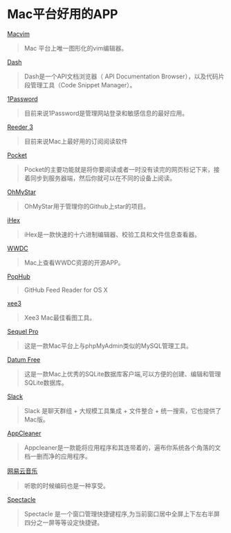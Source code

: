 # Mac平台好用的APP

[Macvim](https://github.com/b4winckler/macvim)

> Mac 平台上唯一图形化的vim编辑器。

[Dash](https://kapeli.com/dash)

> Dash是一个API文档浏览器（ API Documentation Browser），以及代码片段管理工具（Code Snippet Manager）。

[1Password](https://agilebits.com/)

> 目前来说1Password是管理网站登录和敏感信息的最好应用。

[Reeder 3](https://itunes.apple.com/cn/app/reeder-2/id880001334?mt=12)

> 目前来说Mac上最好用的订阅阅读软件
[Pocket](https://getpocket.com)

> Pocket的主要功能就是将你要阅读或者一时没有读完的网页标记下来，接着同步到服务器端，然后你就可以在不同的设备上阅读。

[OhMyStar](http://www.ohmystarapp.com/)

> OhMyStar用于管理你的Github上star的项目。

[iHex](https://itunes.apple.com/cn/app/ihex-hex-editor/id909566003?mt=12)

> iHex是一款快速的十六进制编辑器、校验工具和文件信息查看器。

[WWDC](https://github.com/insidegui/WWDC)

> Mac上查看WWDC资源的开源APP。

[PopHub](http://questbe.at/pophub/)

> GitHub Feed Reader for OS X

[xee3](http://xee.c3.cx/)

> Xee3 Mac最佳看图工具。

[Sequel Pro](http://www.sequelpro.com/)

> 这是一款Mac平台上与phpMyAdmin类似的MySQL管理工具。

[Datum Free](https://itunes.apple.com/cn/app/sqlite-pro-le/id901631046?mt=12)

> 这是一款Mac上优秀的SQLite数据库客户端,可以方便的创建、编辑和管理SQLite数据库。

[Slack](http://www.slack.coms)

> Slack 是聊天群组 + 大规模工具集成 + 文件整合 + 统一搜索，它也提供了Mac版。

[AppCleaner](http://freemacsoft.net/appcleaner/)

> Appcleaner是一款能将应用程序和其连带着的，遍布你系统各个角落的文档一删而净的应用程序。

[网易云音乐](http://music.163.com/#f=index_productlist)

> 听歌的时候编码也是一种享受。

[Spectacle](https://github.com/eczarny/spectacle)

> Spectacle 是一个窗口管理快捷键程序,为当前窗口居中全屏上下左右半屏四分之一屏等等设定快捷键。

